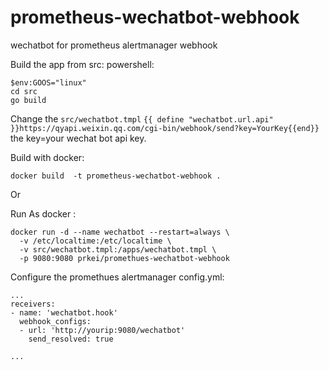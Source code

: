 # prometheus-wechatbot-webhook
wechatbot for prometheus alertmanager webhook  

Build the app from src:
powershell:
```
$env:GOOS="linux"
cd src
go build

```

Change the `src/wechatbot.tmpl` `{{ define "wechatbot.url.api" }}https://qyapi.weixin.qq.com/cgi-bin/webhook/send?key=YourKey{{end}}` the key=your wechat bot api key.

Build with docker:
```
docker build  -t prometheus-wechatbot-webhook .
```

Or 

Run As docker :
```
docker run -d --name wechatbot --restart=always \
  -v /etc/localtime:/etc/localtime \
  -v src/wechatbot.tmpl:/apps/wechatbot.tmpl \
  -p 9080:9080 prkei/promethues-wechatbot-webhook

```

Configure the promethues alertmanager config.yml:
```
...
receivers:
- name: 'wechatbot.hook'
  webhook_configs:
  - url: 'http://yourip:9080/wechatbot'
    send_resolved: true

...
```

